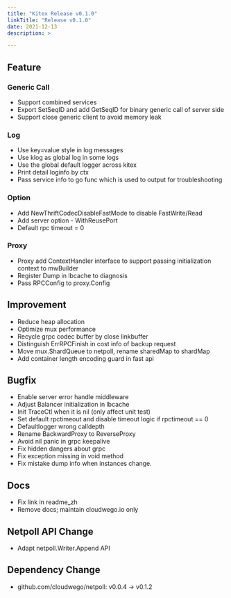 ```yaml
---
title: "Kitex Release v0.1.0"
linkTitle: "Release v0.1.0"
date: 2021-12-13
description: >

---
```


## Feature

### Generic Call

* Support combined services
* Export SetSeqID and add GetSeqID for binary generic call of server side
* Support close generic client to avoid memory leak


### Log

* Use key=value style in log messages
* Use klog as global log in some logs
* Use the global default logger across kitex
* Print detail loginfo by ctx
* Pass service info to go func which is used to output for troubleshooting

### Option

* Add NewThriftCodecDisableFastMode to disable FastWrite/Read
* Add server option - WithReusePort
* Default rpc timeout = 0

### Proxy

* Proxy add ContextHandler interface to support passing initialization context to mwBuilder
* Register Dump in lbcache to diagnosis
* Pass RPCConfig to proxy.Config

## Improvement

* Reduce heap allocation
* Optimize mux performance
* Recycle grpc codec buffer by close linkbuffer
* Distinguish ErrRPCFinish in cost info of backup request
* Move mux.ShardQueue to netpoll, rename sharedMap to shardMap
* Add container length encoding guard in fast api

## Bugfix

* Enable server error handle middleware
* Adjust Balancer initialization in lbcache
* Init TraceCtl when it is nil (only affect unit test)
* Set default rpctimeout and disable timeout logic if rpctimeout == 0
* Defaultlogger wrong calldepth
* Rename BackwardProxy to ReverseProxy
* Avoid nil panic in grpc keepalive
* Fix hidden dangers about grpc
* Fix exception missing in void method
* Fix mistake dump info when instances change.

## Docs

* Fix link in readme_zh
* Remove docs; maintain cloudwego.io only

## Netpoll API Change

* Adapt netpoll.Writer.Append API

## Dependency Change

* github.com/cloudwego/netpoll: v0.0.4 -> v0.1.2
